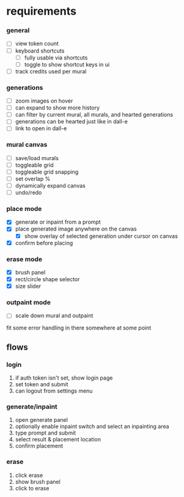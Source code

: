 # requirements

### general

- [ ] view token count
- [ ] keyboard shortcuts
  - [ ] fully usable via shortcuts
  - [ ] toggle to show shortcut keys in ui
- [ ] track credits used per mural

### generations

- [ ] zoom images on hover
- [ ] can expand to show more history
- [ ] can filter by current mural, all murals, and hearted generations
- [ ] generations can be hearted just like in dall-e
- [ ] link to open in dall-e

### mural canvas

- [ ] save/load murals
- [ ] toggleable grid
- [ ] toggleable grid snapping
- [ ] set overlap %
- [ ] dynamically expand canvas
- [ ] undo/redo

### place mode

- [x] generate or inpaint from a prompt
- [x] place generated image anywhere on the canvas
  - [x] show overlay of selected generation under cursor on canvas
- [x] confirm before placing

### erase mode

- [x] brush panel
- [x] rect/circle shape selector
- [x] size slider

### outpaint mode

- [ ] scale down mural and outpaint

fit some error handling in there somewhere at some point

## flows

### login

1. if auth token isn't set, show login page
2. set token and submit
3. can logout from settings menu

### generate/inpaint

1. open generate panel
2. optionally enable inpaint switch and select an inpainting area
3. type prompt and submit
4. select result & placement location
5. confirm placement

### erase

1. click erase
2. show brush panel
3. click to erase
